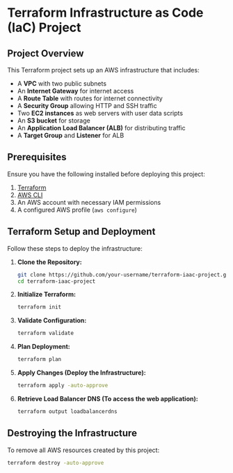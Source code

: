 # Terraform Infrastructure as Code (IaC) Project

## Project Overview
This Terraform project sets up an AWS infrastructure that includes:
- A **VPC** with two public subnets
- An **Internet Gateway** for internet access
- A **Route Table** with routes for internet connectivity
- A **Security Group** allowing HTTP and SSH traffic
- Two **EC2 instances** as web servers with user data scripts
- An **S3 bucket** for storage
- An **Application Load Balancer (ALB)** for distributing traffic
- A **Target Group** and **Listener** for ALB

## Prerequisites
Ensure you have the following installed before deploying this project:
1. [Terraform](https://developer.hashicorp.com/terraform/downloads)
2. [AWS CLI](https://aws.amazon.com/cli/)
3. An AWS account with necessary IAM permissions
4. A configured AWS profile (`aws configure`)

## Terraform Setup and Deployment
Follow these steps to deploy the infrastructure:

1. **Clone the Repository:**
   ```sh
   git clone https://github.com/your-username/terraform-iaac-project.git
   cd terraform-iaac-project
   ```

2. **Initialize Terraform:**
   ```sh
   terraform init
   ```

3. **Validate Configuration:**
   ```sh
   terraform validate
   ```

4. **Plan Deployment:**
   ```sh
   terraform plan
   ```

5. **Apply Changes (Deploy the Infrastructure):**
   ```sh
   terraform apply -auto-approve
   ```

6. **Retrieve Load Balancer DNS (To access the web application):**
   ```sh
   terraform output loadbalancerdns
   ```

## Destroying the Infrastructure
To remove all AWS resources created by this project:
```sh
terraform destroy -auto-approve
```
